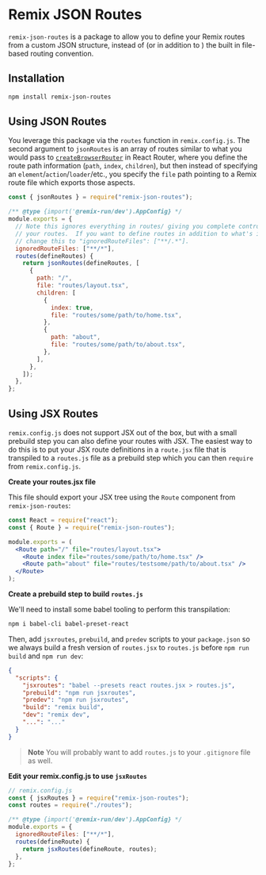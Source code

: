 # Remix JSON Routes

`remix-json-routes` is a package to allow you to define your Remix routes from a custom JSON structure, instead of (or in addition to ) the built in file-based routing convention.

## Installation

```sh
npm install remix-json-routes
```

## Using JSON Routes

You leverage this package via the `routes` function in `remix.config.js`. The second argument to `jsonRoutes` is an array of routes similar to what you would pass to [`createBrowserRouter`](https://reactrouter.com/en/main/routers/create-browser-router) in React Router, where you define the route path information (`path`, `index`, `children`), but then instead of specifying an `element`/`action`/`loader`/etc., you specify the `file` path pointing to a Remix route file which exports those aspects.

```js
const { jsonRoutes } = require("remix-json-routes");

/** @type {import('@remix-run/dev').AppConfig} */
module.exports = {
  // Note this ignores everything in routes/ giving you complete control over
  // your routes.  If you want to define routes in addition to what's in routes/,
  // change this to "ignoredRouteFiles": ["**/.*"].
  ignoredRouteFiles: ["**/*"],
  routes(defineRoutes) {
    return jsonRoutes(defineRoutes, [
      {
        path: "/",
        file: "routes/layout.tsx",
        children: [
          {
            index: true,
            file: "routes/some/path/to/home.tsx",
          },
          {
            path: "about",
            file: "routes/some/path/to/about.tsx",
          },
        ],
      },
    ]);
  },
};
```

## Using JSX Routes

`remix.config.js` does not support JSX out of the box, but with a small prebuild step you can also define your routes with JSX. The easiest way to do this is to put your JSX route definitions in a `route.jsx` file that is transpiled to a `routes.js` file as a prebuild step which you can then `require` from `remix.config.js`.

**Create your routes.jsx file**

This file should export your JSX tree using the `Route` component from `remix-json-routes`:

```jsx
const React = require("react");
const { Route } = require("remix-json-routes");

module.exports = (
  <Route path="/" file="routes/layout.tsx">
    <Route index file="routes/some/path/to/home.tsx" />
    <Route path="about" file="routes/testsome/path/to/about.tsx" />
  </Route>
);
```

**Create a prebuild step to build `routes.js`**

We'll need to install some babel tooling to perform this transpilation:

```sh
npm i babel-cli babel-preset-react
```

Then, add `jsxroutes`, `prebuild`, and `predev` scripts to your `package.json` so we always build a fresh version of `routes.jsx` to `routes.js` before `npm run build` and `npm run dev`:

```json
{
  "scripts": {
    "jsxroutes": "babel --presets react routes.jsx > routes.js",
    "prebuild": "npm run jsxroutes",
    "predev": "npm run jsxroutes",
    "build": "remix build",
    "dev": "remix dev",
    "...": "..."
  }
}
```

> **Note**
> You will probably want to add `routes.js` to your `.gitignore` file as well.

**Edit your remix.config.js to use `jsxRoutes`**

```js
// remix.config.js
const { jsxRoutes } = require("remix-json-routes");
const routes = require("./routes");

/** @type {import('@remix-run/dev').AppConfig} */
module.exports = {
  ignoredRouteFiles: ["**/*"],
  routes(defineRoute) {
    return jsxRoutes(defineRoute, routes);
  },
};
```
